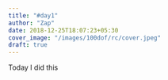 ```yaml
---
title: "#day1"
author: "Zap"
date: 2018-12-25T18:07:23+05:30
cover_image: "/images/100dof/rc/cover.jpeg"
draft: true
---
```


Today I did this
